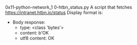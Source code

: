 0x11-python-network_1
0-htbn_status.py
A script that fetches https://intranet.htbn.io/status Display format is:

* Body response:
    - type: <class 'bytes'>
    - content: b'OK
    - utf8 content: OK
